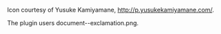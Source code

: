 Icon courtesy of Yusuke Kamiyamane, http://p.yusukekamiyamane.com/.

The plugin users document--exclamation.png.

